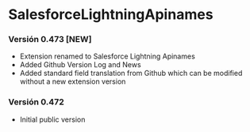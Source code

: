 # SalesforceLightningApinames

### Versión 0.473 **[NEW]**
- Extension renamed to Salesforce Lightning Apinames
- Added Github Version Log and News
- Added standard field translation from Github which can be modified without a new extension version

### Versión 0.472
- Initial public version
